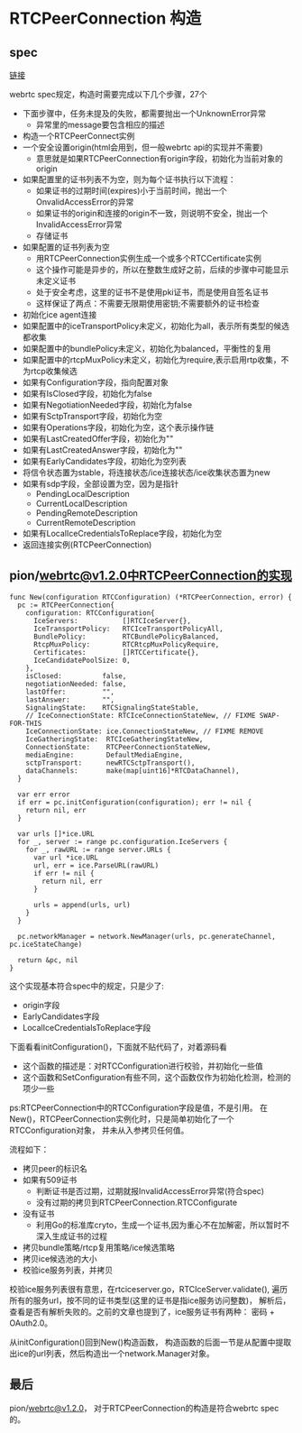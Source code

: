# RTCPeerConnection 构造

## spec

[链接](https://www.w3.org/TR/webrtc/#constructor)

webrtc spec规定，构造时需要完成以下几个步骤，27个

- 下面步骤中，任务未提及的失败，都需要抛出一个UnknownError异常
  - 异常里的message要包含相应的描述
- 构造一个RTCPeerConnect实例
- 一个安全设置origin(html会用到，但一般webrtc api的实现并不需要)
  - 意思就是如果RTCPeerConnection有origin字段，初始化为当前对象的origin
- 如果配置里的证书列表不为空，则为每个证书执行以下流程：
  - 如果证书的过期时间(expires)小于当前时间，抛出一个OnvalidAccessError的异常
  - 如果证书的origin和连接的origin不一致，则说明不安全，抛出一个InvalidAccessError异常
  - 存储证书
- 如果配置的证书列表为空
  - 用RTCPeerConnection实例生成一个或多个RTCCertificate实例
  - 这个操作可能是异步的，所以在整数生成好之前，后续的步骤中可能显示未定义证书
  - 处于安全考虑，这里的证书不是使用pki证书，而是使用自签名证书
  - 这样保证了两点：不需要无限期使用密钥;不需要额外的证书检查
- 初始化ice agent连接
- 如果配置中的iceTransportPolicy未定义，初始化为all，表示所有类型的候选都收集
- 如果配置中的bundlePolicy未定义，初始化为balanced，平衡性的复用
- 如果配置中的rtcpMuxPolicy未定义，初始化为require,表示启用rtp收集，不为rtcp收集候选
- 如果有Configuration字段，指向配置对象
- 如果有IsClosed字段，初始化为false
- 如果有NegotiationNeeded字段，初始化为false
- 如果有SctpTransport字段，初始化为空
- 如果有Operations字段，初始化为空，这个表示操作链
- 如果有LastCreatedOffer字段，初始化为""
- 如果有LastCreatedAnswer字段，初始化为""
- 如果有EarlyCandidates字段，初始化为空列表
- 将信令状态置为stable，将连接状态/ice连接状态/ice收集状态置为new
- 如果有sdp字段，全部设置为空，因为是指针
  - PendingLocalDescription
  - CurrentLocalDescription
  - PendingRemoteDescription
  - CurrentRemoteDescription
- 如果有LocalIceCredentialsToReplace字段，初始化为空
- 返回连接实例(RTCPeerConnection)

## pion/webrtc@v1.2.0中RTCPeerConnection的实现

    func New(configuration RTCConfiguration) (*RTCPeerConnection, error) {
      pc := RTCPeerConnection{
        configuration: RTCConfiguration{
          IceServers:           []RTCIceServer{},
          IceTransportPolicy:   RTCIceTransportPolicyAll,
          BundlePolicy:         RTCBundlePolicyBalanced,
          RtcpMuxPolicy:        RTCRtcpMuxPolicyRequire,
          Certificates:         []RTCCertificate{},
          IceCandidatePoolSize: 0,
        },
        isClosed:          false,
        negotiationNeeded: false,
        lastOffer:         "",
        lastAnswer:        "",
        SignalingState:    RTCSignalingStateStable,
        // IceConnectionState: RTCIceConnectionStateNew, // FIXME SWAP-FOR-THIS
        IceConnectionState: ice.ConnectionStateNew, // FIXME REMOVE
        IceGatheringState:  RTCIceGatheringStateNew,
        ConnectionState:    RTCPeerConnectionStateNew,
        mediaEngine:        DefaultMediaEngine,
        sctpTransport:      newRTCSctpTransport(),
        dataChannels:       make(map[uint16]*RTCDataChannel),
      }

      var err error
      if err = pc.initConfiguration(configuration); err != nil {
        return nil, err
      }

      var urls []*ice.URL
      for _, server := range pc.configuration.IceServers {
        for _, rawURL := range server.URLs {
          var url *ice.URL
          url, err = ice.ParseURL(rawURL)
          if err != nil {
            return nil, err
          }

          urls = append(urls, url)
        }
      }

      pc.networkManager = network.NewManager(urls, pc.generateChannel, pc.iceStateChange)

      return &pc, nil
    }

这个实现基本符合spec中的规定，只是少了:

- origin字段
- EarlyCandidates字段
- LocalIceCredentialsToReplace字段

下面看看initConfiguration()，下面就不贴代码了，对着源码看

- 这个函数的描述是：对RTCConfiguration进行校验，并初始化一些值
- 这个函数和SetConfiguration有些不同，这个函数仅作为初始化检测，检测的项少一些

ps:RTCPeerConnection中的RTCConfiguration字段是值，不是引用。
在New()，RTCPeerConnection实例化时，只是简单初始化了一个RTCConfiguration对象，
并未从入参拷贝任何值。

流程如下：

- 拷贝peer的标识名
- 如果有509证书
  - 判断证书是否过期，过期就报InvalidAccessError异常(符合spec)
  - 没有过期的拷贝到RTCPeerConnection.RTCConfigurate
- 没有证书
  - 利用Go的标准库cryto，生成一个证书,因为重心不在加解密，所以暂时不深入生成证书的过程
- 拷贝bundle策略/rtcp复用策略/ice候选策略
- 拷贝ice候选池的大小
- 校验ice服务列表，并拷贝

校验ice服务列表很有意思，在rtciceserver.go，RTCIceServer.validate(),
遍历所有的服务url，按不同的证书类型(这里的证书是指ice服务访问整数)，
解析后，查看是否有解析失败的。之前的文章也提到了，ice服务证书有两种：
密码 + OAuth2.0。

从initConfiguration()回到New()构造函数，
构造函数的后面一节是从配置中提取出ice的url列表，然后构造出一个network.Manager对象。

## 最后

pion/webrtc@v1.2.0， 对于RTCPeerConnection的构造是符合webrtc spec的。
